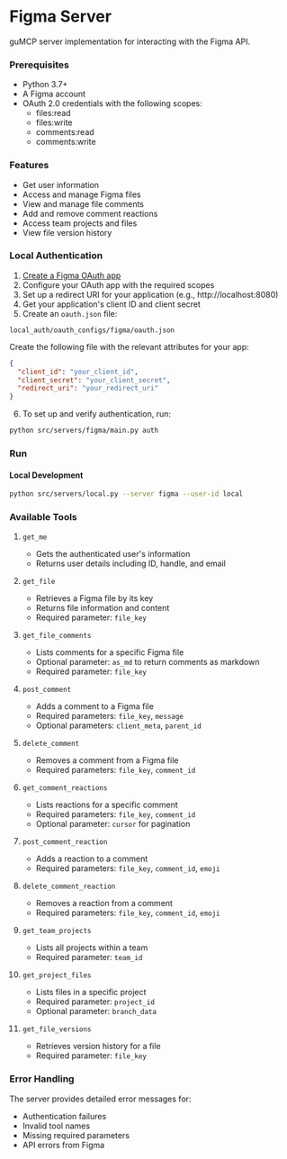 # Figma Server

guMCP server implementation for interacting with the Figma API.

### Prerequisites

- Python 3.7+
- A Figma account
- OAuth 2.0 credentials with the following scopes:
  - files:read
  - files:write
  - comments:read
  - comments:write

### Features

- Get user information
- Access and manage Figma files
- View and manage file comments
- Add and remove comment reactions
- Access team projects and files
- View file version history

### Local Authentication

1. [Create a Figma OAuth app](https://www.figma.com/developers/api#oauth2)
2. Configure your OAuth app with the required scopes
3. Set up a redirect URI for your application (e.g., http://localhost:8080)
4. Get your application's client ID and client secret
5. Create an `oauth.json` file:

```
local_auth/oauth_configs/figma/oauth.json
```

Create the following file with the relevant attributes for your app:

```json
{
  "client_id": "your_client_id",
  "client_secret": "your_client_secret",
  "redirect_uri": "your_redirect_uri"
}
```

6. To set up and verify authentication, run:

```bash
python src/servers/figma/main.py auth
```

### Run

#### Local Development

```bash
python src/servers/local.py --server figma --user-id local
```

### Available Tools

1. `get_me`

   - Gets the authenticated user's information
   - Returns user details including ID, handle, and email

2. `get_file`

   - Retrieves a Figma file by its key
   - Returns file information and content
   - Required parameter: `file_key`

3. `get_file_comments`

   - Lists comments for a specific Figma file
   - Optional parameter: `as_md` to return comments as markdown
   - Required parameter: `file_key`

4. `post_comment`

   - Adds a comment to a Figma file
   - Required parameters: `file_key`, `message`
   - Optional parameters: `client_meta`, `parent_id`

5. `delete_comment`

   - Removes a comment from a Figma file
   - Required parameters: `file_key`, `comment_id`

6. `get_comment_reactions`

   - Lists reactions for a specific comment
   - Required parameters: `file_key`, `comment_id`
   - Optional parameter: `cursor` for pagination

7. `post_comment_reaction`

   - Adds a reaction to a comment
   - Required parameters: `file_key`, `comment_id`, `emoji`

8. `delete_comment_reaction`

   - Removes a reaction from a comment
   - Required parameters: `file_key`, `comment_id`, `emoji`

9. `get_team_projects`

   - Lists all projects within a team
   - Required parameter: `team_id`

10. `get_project_files`

    - Lists files in a specific project
    - Required parameter: `project_id`
    - Optional parameter: `branch_data`

11. `get_file_versions`
    - Retrieves version history for a file
    - Required parameter: `file_key`

### Error Handling

The server provides detailed error messages for:

- Authentication failures
- Invalid tool names
- Missing required parameters
- API errors from Figma
